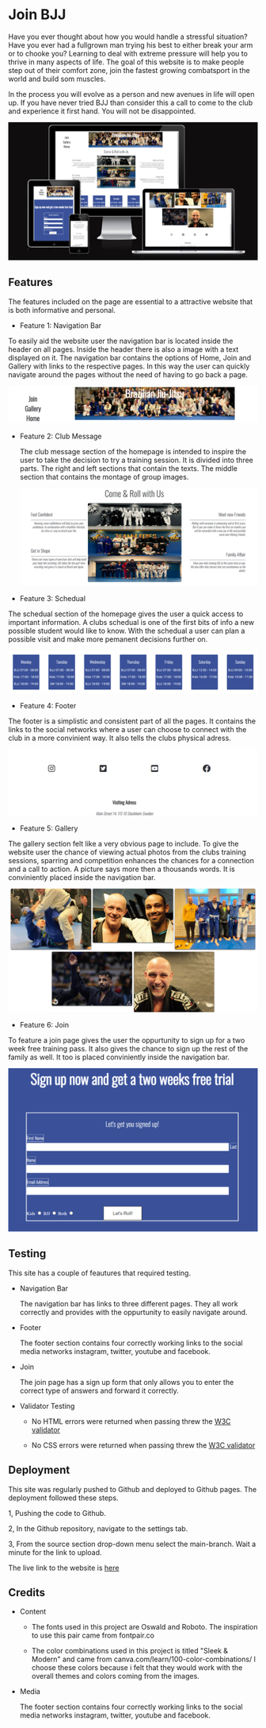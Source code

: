 # Join BJJ

Have you ever thought about how you would handle a stressful situation? Have you ever had a fullgrown man trying his best to either break your arm or to chooke you? Learning to deal with extreme pressure will help you to thrive in many aspects of life. The goal of this website is to make people step out of their comfort zone, join the fastest growing combatsport in the world and build som muscles. 

In the process you will evolve as a person and new avenues in life will open up. If you have never tried BJJ than consider this a call to come to the club and experience it first hand. You will not be disappointed. 


  <img src="assets/images/responsive-pic.png" alt="a image of the sites pages on different sizes">

## Features

The features included on the page are essential to a attractive website that is both informative and personal. 

- Feature 1: Navigation Bar

To easily aid the website user the navigation bar is located inside the header on all pages. Inside the header there is also a image with a text displayed on it. The navigation bar contains the options of Home, Join and Gallery with links to the respective pages. In this way the user can quickly navigate around the pages without the need of having to go back a page.  


 <img src="assets/images/screenshot-header.png" alt="a image of the header">




- Feature 2: Club Message
  
  The club message section of the homepage is intended to inspire the user to take the decision to try a training session. It is divided into three parts. The right and left sections that contain the texts. The middle section that contains the montage of group images. 

  <img src="assets/images/screenshot-club-message.png" alt="a image of the club-message section">


- Feature 3: Schedual

The schedual section of the homepage gives the user a quick access to important information. A clubs schedual is one of the first bits of info a new possible student would like to know. With the schedual a user can plan a possible visit and make more pemanent decisions further on.


 <img src="assets/images/screenshot-schedual.png" alt="a image of the schedual section">


- Feature 4: Footer

The footer is a simplistic and consistent part of all the pages. It contains the links to the social networks where a user can choose to connect with the club in a more convinient way. It also tells the clubs physical adress. 


<img src="assets/images/screenshot-footer.png" alt="a image of the footer section">



- Feature 5: Gallery

The gallery section felt like a very obvious page to include. To give the website user the chance of viewing actual photos from the clubs training sessions, sparring and competition enhances the chances for a connection and a call to action. A picture says more then a thousands words. It is conviniently placed inside the navigation bar.


<img src="assets/images/screenshot-gallery.png" alt="a image of the gallery section">


- Feature 6: Join

To feature a join page gives the user the oppurtunity to sign up for a two week free training pass. It also gives the chance to sign up the rest of the family as well. It too is placed conviniently inside the navigation bar. 


<img src="assets/images/screenshot-join.png" alt="a image of the join section">



## Testing


This site has a couple of feautures that required testing. 

- Navigation Bar
  
  The navigation bar has links to three different pages. They all work correctly and provides with the oppurtunity to easily navigate around. 

- Footer
  
  The footer section contains four correctly working links to the social media networks instagram, twitter, youtube and facebook. 

- Join
  
  The join page has a sign up form that only allows you to enter the correct type of answers and forward it correctly. 

- Validator Testing
  
  - No HTML errors were returned when passing threw the [W3C validator](https://validator.w3.org/)

  
  - No CSS errors were returned when passing threw the [W3C validator](https://validator.w3.org/)
  
  
  


## Deployment

This site was regularly pushed to Github and deployed to Github pages. The deployment followed these steps. 

1, Pushing the code to Github.

2, In the Github repository, navigate to the settings tab. 

3, From the source section drop-down menu select the main-branch. Wait a minute for the link to upload. 


The live link to the website is [here](https://validator.w3.org/)


## Credits

- Content
  
  - The fonts used in this project are Oswald and Roboto. The inspiration to use this pair came from fontpair.co
 
  - The color combinations used in this project is titled "Sleek & Modern" and came from canva.com/learn/100-color-combinations/ I choose these colors because i felt that they would work with the overall themes and colors coming from the images. 


- Media
  
  The footer section contains four correctly working links to the social media networks instagram, twitter, youtube and facebook.

